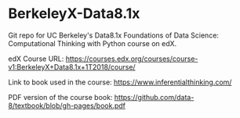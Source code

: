 # BerkeleyX-Data8.1x
Git repo for UC Berkeley's Data8.1x Foundations of Data Science: Computational Thinking with Python course on edX. 

edX Course URL: https://courses.edx.org/courses/course-v1:BerkeleyX+Data8.1x+1T2018/course/

Link to book used in the course: https://www.inferentialthinking.com/

PDF version of the course book: https://github.com/data-8/textbook/blob/gh-pages/book.pdf
